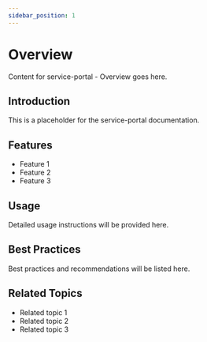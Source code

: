 ```yaml
---
sidebar_position: 1
---
```


# Overview

Content for service-portal - Overview goes here.

## Introduction

This is a placeholder for the service-portal documentation.

## Features

- Feature 1
- Feature 2
- Feature 3

## Usage

Detailed usage instructions will be provided here.

## Best Practices

Best practices and recommendations will be listed here.

## Related Topics

- Related topic 1
- Related topic 2
- Related topic 3
